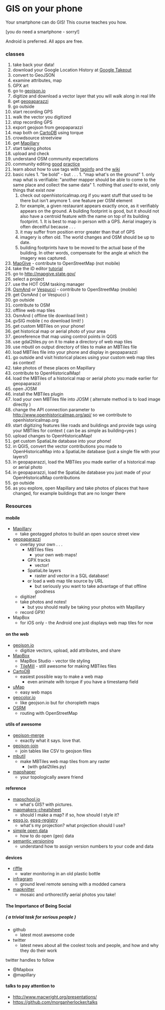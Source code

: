 # GIS on your phone

Your smartphone can do GIS!
This course teaches you how.

[you do need a smartphone - sorry!]

Android is preferred.
All apps are free.


### classes

1. take back your data!
  1. download your Google Location History at [Google Takeout](https://www.google.com/settings/takeout)
  1. convert to GeoJSON
  1. examine attributes, map 
1. GPX art
  1. go to [geojson.io](http://geojson.io/)
  1. digitize and download a vector layer that you will walk along in real life
  1. get [geopaparazzi](https://geopaparazzi.github.io/geopaparazzi/)
  1. go outside
  1. start recording GPS
  1. walk the vector you digitized
  1. stop recording GPS
  1. export geojson from geopaparazzi
  1. map both on [CartoDB](https://cartodb.com/) using torque
1. crowdsource streetview
  1. get [Mapillary](http://mapillary.com/)
  1. start taking photos
  1. upload and check
1. understand OSM community expectations
  1. community editing [good](http://wiki.openstreetmap.org/wiki/Good_practice) [practice](http://wiki.openstreetmap.org/wiki/Editing_Standards_and_Conventions)
  1. learn about how to use tags with [taginfo](http://taginfo.openstreetmap.org/) and the [wiki](http://wiki.openstreetmap.org/wiki/Highway_tagging_samples)
  1. basic rules
    1. "be bold" - but . . . 
    1. "map what's on the ground"
    1. only map what is verifiable: "another mapper should be able to come to the same place and collect the same data"
    1. nothing that *used* to exist, only things that exist *now*
      1. check out openhistoricalmap.org if you want stuff that used to be there but isn't anymore
    1. one feature per OSM element
      1. for example, a given restaurant appears exactly once, as it verifiably appears on the ground. A building footprint is good, but it should not also have a centroid feature with the name on top of its building footprint.
    1. It is best to map in person with a GPS. Aerial imagery is often deceitful because . . .
      1. it may suffer from position error greater than that of GPS
      1. imagery is often old.  The world changes and OSM should be up to date.
      1. building footprints have to be moved to the actual base of the building.  In other words, compensate for the angle at which the imagery was captured.
1. [MapGive](http://mapgive.state.gov/) - contribute to OpenStreetMap (not mobile)
  1. take the iD editor [tutorial](http://ideditor.com/)
  1. go to http://mapgive.state.gov/
  1. select a project
  1. use the HOT OSM tasking manager
1. [OsmAnd](http://osmand.net/) or [Vespucci](http://wiki.openstreetmap.org/wiki/Vespucci) - contribute to OpenStreetMap (mobile)
  1. get OsmAnd ( or Vespucci )
  1. go outside
  1. contribute to OSM
1. offline web map tiles
  1. OsmAnd ( offline tile download limit )
  1. gvSIG mobile ( no download limit! )
1. get custom MBTiles on your phone!
  1. get historical map or aerial photo of your area
  1. georeference that map using control points in QGIS
  1. use gdal2tiles.py on it to make a directory of web map tiles
  1. use mbutil on output directory of tiles to make an MBTiles file
  1. load MBTiles file into your phone and display in geopaparazzi
  1. go outside and visit historical places using your custom web map tiles as context!
  1. take photos of these places on Mapillary
1. contribute to OpenHistoricalMap!
  1. load the MBTiles of a historical map or aerial photo you made earlier for geopaparazzi
  1. open JOSM
  1. install the MBTiles plugin
  1. load your own MBTiles file into JOSM ( alternate method is to load image directly )
  1. change the API connection parameter to http://www.openhistoricalmap.org/api/ so we contribute to openhistoricalmap.org
  1. start digitizing features like roads and buildings and provide tags using your MBTiles for context ( can be as simple as building=yes )
  1. upload changes to OpenHistoricalMap!
1. get custom SpatiaLite database into your phone!
  1. in QGIS, convert the vector contributions you made to OpenHistoricalMap into a SpatiaLite database (just a single file with your layers!)
  1. in geopaparazzi, load the MBTiles you made earlier of a historical map or aerial photo
  1. in geopaparazzi, load the SpatiaLite database you just made of your OpenHistoricalMap contributions
  1. go outside
  1. as you explore, open Mapillary and take photos of places that have changed, for example buildings that are no longer there


### Resources


#### mobile

* [Mapillary](http://mapillary.com/)
  * take geotagged photos to build an open source street view
* [geopaparazzi](https://geopaparazzi.github.io/geopaparazzi/)
  * overlay your own . . .
    * MBTiles files
      * your own web maps!
    * GPX tracks
      * vector!
    * SpatiaLite layers
      * raster and vector in a SQL database!
    * or load a web map tile source by URL
      * but seriously you want to take advantage of that offline goodness
  * digitize!
  * take photos and notes!
    * but you should really be taking your photos with Mapillary
  * record GPX!
* MapBox
  * for iOS only - the Android one just displays web map tiles for now


#### on the web

* [geojson.io](http://geojson.io/)
  * digitize vectors, upload, add attributes, and share
* [MapBox](https://www.mapbox.com/)
  * MapBox Studio - vector tile styling
  * [TileMill](https://www.mapbox.com/tilemill/) - still awesome for making MBTiles files
* [CartoDB](https://cartodb.com/)
  * easiest possible way to make a web map
    * even animate with torque if you have a timestamp field
* [uMap](http://umap.openstreetmap.co/en/)
  * easy web maps
* [geocolor.io](http://geocolor.io/)
  * like geojson.io but for choropleth maps
* [OSRM](http://project-osrm.org/)
  * routing with OpenStreetMap


#### utils of awesome

  * [geojson-merge](https://github.com/mapbox/geojson-merge)
    * exactly what it says.  love that.
  * [geojson-join](https://github.com/tmcw/geojson-join)
    * join tables like CSV to geojson files
  * [mbutil](https://github.com/mapbox/mbutil)
    * make MBTiles web map tiles from any raster
      * (with gdal2tiles.py)
  * [mapshaper](https://github.com/mbloch/mapshaper) 
    * your topologically aware friend


#### reference

* [mapschool.io](mapschool.io)
  * what's GIS? with pictures.
* [mapmakers-cheatsheet](https://github.com/tmcw/mapmakers-cheatsheet)
  * should I make a map?  if so, how should I style it?
* [epsg.io](epsg.io), [epsg-registry](http://www.epsg-registry.org/)
  * what's my projection?  what projection should I use?
* [simple open data](http://simpleopendata.com/)
  * how to do open (geo) data
* [semantic versioning](http://semver.org/)
  * understand how to assign version numbers to your code and data


#### devices

* [riffle](http://openwaterproject.io/)
  * water monitoring in an old plastic bottle
* [infragram](http://openwaterproject.io/)
  * ground level remote sensing with a modded camera
* [mapknitter](http://mapknitter.org/)
  * mosaic and orthorectify aerial photos you take!


#### The Importance of Being Social
##### ( a trivial task for serious people )

* github
  * latest most awesome code
* twitter
  * latest news about all the coolest tools and people, and how and why they do their work

twitter handles to follow
* @Mapbox
* @mapillary


#### talks to pay attention to

* http://www.macwright.org/presentations/
* https://github.com/morganherlocker/talks
